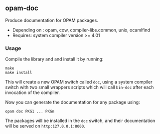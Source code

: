 ## opam-doc

Produce documentation for OPAM packages.

* Depending on : opam, cow, compiler-libs.common, unix, ocamlfind
* Requires: system compiler version >= 4.01

### Usage

Compile the library and and install it by running:

```
make
make install
```

This will create a new OPAM switch called `doc`, using a system
compiler switch with two small wrappers scripts which will call
`bin-doc` after each invocation of the compiler.

Now you can generate the documentation for any package using:

```
opam doc PKG1 ... PKGn
```

The packages will be installed in the `doc` switch, and their
documentation will be served on `http:127.0.0.1:8000`.